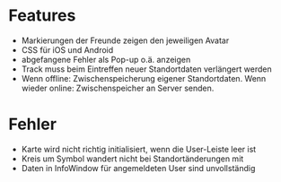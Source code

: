 Features
========

 * Markierungen der Freunde zeigen den jeweiligen Avatar
 * CSS für iOS und Android
 * abgefangene Fehler als Pop-up o.ä. anzeigen
 * Track muss beim Eintreffen neuer Standortdaten verlängert werden
 * Wenn offline: Zwischenspeicherung eigener Standortdaten. Wenn wieder online: Zwischenspeicher an Server senden.

Fehler
======

 * Karte wird nicht richtig initialisiert, wenn die User-Leiste leer ist
 * Kreis um Symbol wandert nicht bei Standortänderungen mit
 * Daten in InfoWindow für angemeldeten User sind unvollständig

